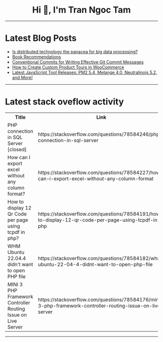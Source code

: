 <h1 align="center">Hi 👋, I'm Tran Ngoc Tam</h1>

---

# Latest Blog Posts 
<!-- BLOG-POST-LIST:START -->
- [Is distributed technology the panacea for big data processing?](https://dev.to/esproc_spl/is-distributed-technology-the-panacea-for-big-data-processing-5hgh)
- [Book Recommendations](https://dev.to/jobreadyprogrammer/book-recommendations-281h)
- [Conventional Commits for Writing Effective Git Commit Messages](https://dev.to/armanrahman/conventional-commits-for-writing-effective-git-commit-messages-47b6)
- [How to Create Custom Product Tours in WooCommerce](https://dev.to/elightwalk/how-to-create-custom-product-tours-in-woocommerce-5faf)
- [Latest JavaScript Tool Releases: PM2 5.4, Melange 4.0, Neutralinojs 5.2, and More!](https://dev.to/mohammed_jobairhossain_c/latest-javascript-tool-releases-pm2-54-melange-40-neutralinojs-52-and-more-2l6m)
<!-- BLOG-POST-LIST:END -->

---

# Latest stack oveflow activity
<table>
  <tr><th>Title</th><th>Link</th></tr>
  <!-- STACKOVERFLOW:START --><tr><td>PHP connection in SQL Server [closed]</td><td>https://stackoverflow.com/questions/78584246/php-connection-in-sql-server</td></tr><tr><td>How can I export excel without any column format?</td><td>https://stackoverflow.com/questions/78584227/how-can-i-export-excel-without-any-column-format</td></tr><tr><td>How to display 12 Qr Code per page using tcpdf in php?</td><td>https://stackoverflow.com/questions/78584191/how-to-display-12-qr-code-per-page-using-tcpdf-in-php</td></tr><tr><td>WHM Ubuntu 22.04.4 didn&#39;t want to open PHP file</td><td>https://stackoverflow.com/questions/78584182/whm-ubuntu-22-04-4-didnt-want-to-open-php-file</td></tr><tr><td>MINI 3 PHP Framework Controller Routing Issue on Live Server</td><td>https://stackoverflow.com/questions/78584176/mini-3-php-framework-controller-routing-issue-on-live-server</td></tr><!-- STACKOVERFLOW:END -->
</table>

---


